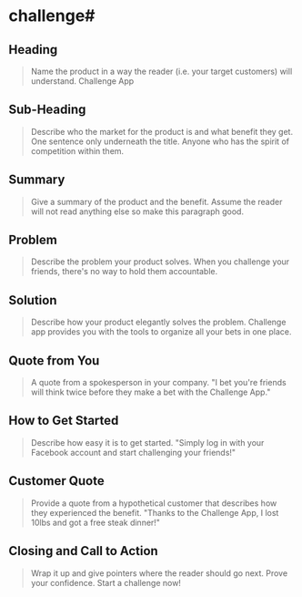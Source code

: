 # challenge#

<!-- 
> This material was originally posted [here](http://www.quora.com/What-is-Amazons-approach-to-product-development-and-product-management). It is reproduced here for posterities sake.

There is an approach called "working backwards" that is widely used at Amazon. They work backwards from the customer, rather than starting with an idea for a product and trying to bolt customers onto it. While working backwards can be applied to any specific product decision, using this approach is especially important when developing new products or features.

For new initiatives a product manager typically starts by writing an internal press release announcing the finished product. The target audience for the press release is the new/updated product's customers, which can be retail customers or internal users of a tool or technology. Internal press releases are centered around the customer problem, how current solutions (internal or external) fail, and how the new product will blow away existing solutions.

If the benefits listed don't sound very interesting or exciting to customers, then perhaps they're not (and shouldn't be built). Instead, the product manager should keep iterating on the press release until they've come up with benefits that actually sound like benefits. Iterating on a press release is a lot less expensive than iterating on the product itself (and quicker!).

If the press release is more than a page and a half, it is probably too long. Keep it simple. 3-4 sentences for most paragraphs. Cut out the fat. Don't make it into a spec. You can accompany the press release with a FAQ that answers all of the other business or execution questions so the press release can stay focused on what the customer gets. My rule of thumb is that if the press release is hard to write, then the product is probably going to suck. Keep working at it until the outline for each paragraph flows. 

Oh, and I also like to write press-releases in what I call "Oprah-speak" for mainstream consumer products. Imagine you're sitting on Oprah's couch and have just explained the product to her, and then you listen as she explains it to her audience. That's "Oprah-speak", not "Geek-speak".

Once the project moves into development, the press release can be used as a touchstone; a guiding light. The product team can ask themselves, "Are we building what is in the press release?" If they find they're spending time building things that aren't in the press release (overbuilding), they need to ask themselves why. This keeps product development focused on achieving the customer benefits and not building extraneous stuff that takes longer to build, takes resources to maintain, and doesn't provide real customer benefit (at least not enough to warrant inclusion in the press release).
 -->
 
## Heading ##
  > Name the product in a way the reader (i.e. your target customers) will understand.
   Challenge App

## Sub-Heading ##
  > Describe who the market for the product is and what benefit they get. One sentence only underneath the title.
  Anyone who has the spirit of competition within them.

## Summary ##
  > Give a summary of the product and the benefit. Assume the reader will not read anything else so make this paragraph good.


## Problem ##
  > Describe the problem your product solves.
  When you challenge your friends, there's no way to hold them accountable.

## Solution ##
  > Describe how your product elegantly solves the problem.
  Challenge app provides you with the tools to organize all your bets in one place.

## Quote from You ##
  > A quote from a spokesperson in your company.
  "I bet you're friends will think twice before they make a bet with the Challenge App."

## How to Get Started ##
  > Describe how easy it is to get started.
  "Simply log in with your Facebook account and start challenging your friends!"

## Customer Quote ##
  > Provide a quote from a hypothetical customer that describes how they experienced the benefit.
  "Thanks to the Challenge App, I lost 10lbs and got a free steak dinner!"

## Closing and Call to Action ##
  > Wrap it up and give pointers where the reader should go next.
  Prove your confidence. Start a challenge now!
